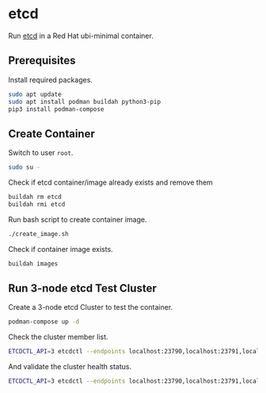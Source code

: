 # etcd

Run [etcd](https://etcd.io/) in a Red Hat ubi-minimal container.

## Prerequisites

Install required packages.

```bash
sudo apt update
sudo apt install podman buildah python3-pip
pip3 install podman-compose
```

## Create Container

Switch to user `root`.

```bash
sudo su -
```

Check if etcd container/image already exists and remove them

```bash
buildah rm etcd
buildah rmi etcd
```

Run bash script to create container image.

```bash
./create_image.sh
```

Check if container image exists.

```bash
buildah images
```

## Run 3-node etcd Test Cluster

Create a 3-node etcd Cluster to test the container.

```bash
podman-compose up -d
```

Check the cluster member list.

```bash
ETCDCTL_API=3 etcdctl --endpoints localhost:23790,localhost:23791,localhost:23792 member list
```

And validate the cluster health status.

```bash
ETCDCTL_API=3 etcdctl --endpoints localhost:23790,localhost:23791,localhost:23792 endpoint health
```
